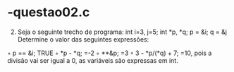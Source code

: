 # -questao02.c
2.	Seja o seguinte trecho de programa:
  int i=3, j=5;
  int *p, *q;
  p = &i;
  q = &j
Determine o valor das seguintes expressões:

◦ p == &i; TRUE 
◦ *p - *q; =-2
◦ **&p; =3
◦ 3 - *p/(*q) + 7; =10, pois a divisão vai ser igual a 0, as variáveis são expressas em int.
